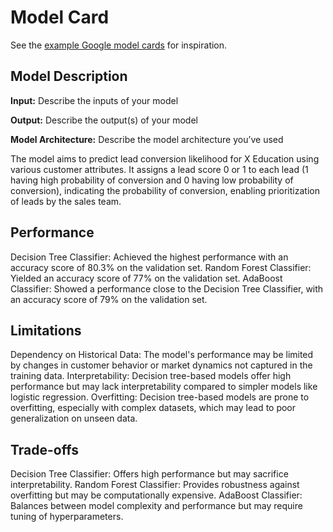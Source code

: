 # Model Card

See the [example Google model cards](https://modelcards.withgoogle.com/model-reports) for inspiration. 

## Model Description

**Input:** Describe the inputs of your model 

**Output:** Describe the output(s) of your model

**Model Architecture:** Describe the model architecture you’ve used

The model aims to predict lead conversion likelihood for X Education using various customer attributes. It assigns a lead score 0 or 1 to each lead (1 having high probability of conversion and 0 having low probability of conversion), indicating the probability of conversion, enabling prioritization of leads by the sales team.

## Performance

Decision Tree Classifier: Achieved the highest performance with an accuracy score of 80.3% on the validation set.
Random Forest Classifier: Yielded an accuracy score of 77% on the validation set.
AdaBoost Classifier: Showed a performance close to the Decision Tree Classifier, with an accuracy score of 79% on the validation set.

## Limitations

Dependency on Historical Data: The model's performance may be limited by changes in customer behavior or market dynamics not captured in the training data.
Interpretability: Decision tree-based models offer high performance but may lack interpretability compared to simpler models like logistic regression.
Overfitting: Decision tree-based models are prone to overfitting, especially with complex datasets, which may lead to poor generalization on unseen data.

## Trade-offs

Decision Tree Classifier: Offers high performance but may sacrifice interpretability.
Random Forest Classifier: Provides robustness against overfitting but may be computationally expensive.
AdaBoost Classifier: Balances between model complexity and performance but may require tuning of hyperparameters.
